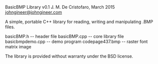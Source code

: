 BasicBMP Library v0.1
J. M. De Cristofaro, March 2015
johngineer@johngineer.com

A simple, portable C++ library for reading, writing and manipulating .BMP files.

basicBMP.h -- header file
basicBMP.cpp -- core library file
basicbmpdemo.cpp -- demo program
codepage437.bmp	-- raster font matrix image

The library is provided without warranty under the BSD license.